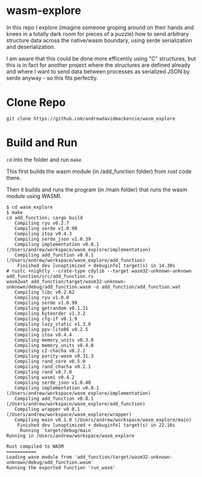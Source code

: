 # wasm-explore
In this repo I explore (imagine someone groping around on their hands and knees in a totally 
dark room for pieces of a puzzle) how to send arbitrary structure data across the native/wasm
boundary, using serde serialization and deserialization.

I am aware that this could be done more efficently using "C" structures, but this is in fact
for another project where the structures are defined already and where I want to send data
between processes as serialized JSON by serde anyway - so this fits perfectly.

# Clone Repo
```
git clone https://github.com/andrewdavidmackenzie/wasm_explore
```

# Build and Run
`cd` into the folder and run `make`

This first builds the wasm module (in /add_function folder) from rust code there.

Then it builds and runs the program (in /main folder) that runs the wasm module using
WASMI.

```
$ cd wasm_explore
$ make
cd add_function; cargo build
   Compiling ryu v0.2.7
   Compiling serde v1.0.90
   Compiling itoa v0.4.3
   Compiling serde_json v1.0.39
   Compiling implementation v0.0.1 (/Users/andrew/workspace/wasm_explore/implementation)
   Compiling add_function v0.0.1 (/Users/andrew/workspace/wasm_explore/add_function)
    Finished dev [unoptimized + debuginfo] target(s) in 14.30s
# rustc +nightly --crate-type cdylib --target wasm32-unknown-unknown add_function/src/add_function.rs
wasm2wat add_function/target/wasm32-unknown-unknown/debug/add_function.wasm -o add_function/add_function.wat
   Compiling libc v0.2.62
   Compiling ryu v1.0.0
   Compiling serde v1.0.99
   Compiling getrandom v0.1.11
   Compiling byteorder v1.3.2
   Compiling cfg-if v0.1.9
   Compiling lazy_static v1.3.0
   Compiling ppv-lite86 v0.2.5
   Compiling itoa v0.4.4
   Compiling memory_units v0.3.0
   Compiling memory_units v0.4.0
   Compiling c2-chacha v0.2.2
   Compiling parity-wasm v0.31.3
   Compiling rand_core v0.5.0
   Compiling rand_chacha v0.2.1
   Compiling rand v0.7.0
   Compiling wasmi v0.4.2
   Compiling serde_json v1.0.40
   Compiling implementation v0.0.1 (/Users/andrew/workspace/wasm_explore/implementation)
   Compiling add_function v0.0.1 (/Users/andrew/workspace/wasm_explore/add_function)
   Compiling wrapper v0.0.1 (/Users/andrew/workspace/wasm_explore/wrapper)
   Compiling main v0.1.0 (/Users/andrew/workspace/wasm_explore/main)
    Finished dev [unoptimized + debuginfo] target(s) in 22.16s
     Running `target/debug/main`
Running in /Users/andrew/workspace/wasm_explore

Rust compiled to WASM
===========
Loading wasm module from 'add_function/target/wasm32-unknown-unknown/debug/add_function.wasm'
Running the exported function 'run_wasm'
```
